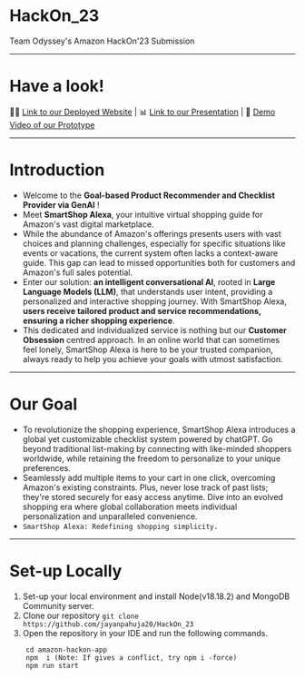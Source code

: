 # HackOn_23
Team Odyssey's Amazon HackOn'23 Submission
***
# Have a look!
👨‍💻 [Link to our Deployed Website](http://my-aws-bucket-odyssey.s3-website.ap-south-1.amazonaws.com/) | 📊 [Link to our Presentation](https://drive.google.com/file/d/1jUtZHEMSu2dRhEsAB5QbhNaMXW_PKSC1/view?usp=sharing) | 🎥 [Demo Video of our Prototype](https://www.youtube.com/watch?v=NCVNktowyQI)
***
# Introduction
* Welcome to the **Goal-based Product Recommender and Checklist Provider via GenAI** ! 
* Meet **SmartShop Alexa**, your intuitive virtual shopping guide for Amazon's vast digital marketplace. 
* While the abundance of Amazon's offerings presents users with vast choices and planning challenges, especially for specific situations like events or vacations, the current system often lacks a context-aware guide. This gap can lead to missed opportunities both for customers and Amazon's full sales potential. 
* Enter our solution: **an intelligent conversational AI**, rooted in **Large Language Models (LLM)**, that understands user intent, providing a personalized and interactive shopping journey. With SmartShop Alexa, **users receive tailored product and service recommendations, ensuring a richer shopping experience**. 
* This dedicated and individualized service is nothing but our **Customer Obsession** centred approach. In an online world that can sometimes feel lonely, SmartShop Alexa is here to be your trusted companion, always ready to help you achieve your goals with utmost satisfaction.
***
# Our Goal
* To revolutionize the shopping experience, SmartShop Alexa introduces a global yet customizable checklist system powered by chatGPT. Go beyond traditional list-making by connecting with like-minded shoppers worldwide, while retaining the freedom to personalize to your unique preferences.
* Seamlessly add multiple items to your cart in one click, overcoming Amazon's existing constraints. Plus, never lose track of past lists; they're stored securely for easy access anytime. Dive into an evolved shopping era where global collaboration meets individual personalization and unparalleled convenience.
* ```SmartShop Alexa: Redefining shopping simplicity.```
***
# Set-up Locally
1. Set-up your local environment and install Node(v18.18.2) and MongoDB Community server. 
3. Clone our repository
`git clone https://github.com/jayanpahuja20/HackOn_23`
4. Open the repository in your IDE and run the following commands.
```
    cd amazon-hackon-app
    npm  i (Note: If gives a conflict, try npm i -force)
    npm run start 
```
